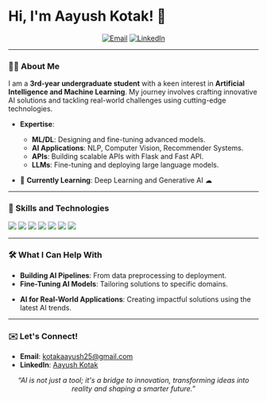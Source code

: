 # Hi, I'm **Aayush Kotak**! 👋

<p align="center">
  <a href="mailto:kotakaayush25@gmail.com"><img src="https://img.shields.io/badge/Email-D14836?style=for-the-badge&logo=gmail&logoColor=white" alt="Email"></a>
  <a href="https://www.linkedin.com/in/harsh-bhanushali-439790253/"><img src="https://img.shields.io/badge/LinkedIn-0077B5?style=for-the-badge&logo=linkedin&logoColor=white" alt="LinkedIn"></a>
<!--   <a href="https://drive.google.com/file/d/1yUYgS4ZiP0XXPZ4v72ozbWFd2L0HP1Q2/view?usp=sharing" target="_blank"> -->
<!--     <img src="https://img.shields.io/badge/Resume-Click%20Here-blue?style=for-the-badge" alt="Resume"> -->
<!--   </a> -->
</p>

---

### 👨‍💻 About Me
I am a **3rd-year undergraduate student** with a keen interest in **Artificial Intelligence and Machine Learning**. My journey involves crafting innovative AI solutions and tackling real-world challenges using cutting-edge technologies.


- **Expertise**:
  - **ML/DL**: Designing and fine-tuning advanced models.
  - **AI Applications**: NLP, Computer Vision, Recommender Systems.
  - **APIs**: Building scalable APIs with Flask and Fast API.
  - **LLMs**: Fine-tuning and deploying large language models.

- 🌱 **Currently Learning**: Deep Learning and Generative AI ☁

---

### 🔧 Skills and Technologies

  <p>
  <img src="https://img.shields.io/badge/-PyTorch-EE4C2C?style=flat&logo=pytorch&logoColor=white" />
  <img src="https://img.shields.io/badge/-Flask-000000?style=flat&logo=flask&logoColor=white" />
  <img src="https://img.shields.io/badge/-Python-3776AB?style=flat&logo=python&logoColor=white" />
  <img src="https://img.shields.io/badge/-TensorFlow-FF6F00?style=flat&logo=tensorflow&logoColor=white" />
  <img src="https://img.shields.io/badge/-Scikit_Learn-F7931E?style=flat&logo=scikit-learn&logoColor=white" />
  <img src="https://img.shields.io/badge/-Azure-0089D6?style=flat&logo=microsoft-azure&logoColor=white" />
  <img src="https://img.shields.io/badge/Hugging%20Face-FFD64F?style=flat&logo=huggingface&logoColor=black" />
</p>

---

### 🛠️ What I Can Help With
- **Building AI Pipelines**: From data preprocessing to deployment.  
- **Fine-Tuning AI Models**: Tailoring solutions to specific domains.  
<!-- - **MLOps**: Implementing workflows for model deployment and monitoring.  -->
- **AI for Real-World Applications**: Creating impactful solutions using the latest AI trends.  

<!--
---
-->
<!--

### 📈 GitHub Stats
-->
<!--
<p align="center"> -->
  <!-- GitHub Stats -->
  <!--
  <img 
    src="https://github-readme-stats.vercel.app/api?username=Sneh-T-Shah&show_icons=true&theme=dracula" 
    alt="Sneh's GitHub Stats" 
  />
</p>

<p align="center">-->
  <!-- GitHub Streak Stats -->
  <!--
  <img 
    src="https://github-readme-streak-stats.herokuapp.com/?user=Sneh-T-Shah&theme=dracula" 
    alt="GitHub Streak Stats for Sneh" 
  />
</p>

--- 
--->


<!--
### 🏆 GitHub Trophies

<p align="center">
  <a href="https://github.com/ryo-ma/github-profile-trophy">
    <img 
      src="https://github-profile-trophy.vercel.app/?username=Sneh-T-Shah&theme=darkhub&no-frame=true&row=1&column=7" 
      alt="GitHub Trophies for Sneh" 
    />
  </a>
</p>
-->
---

### ✉️ Let's Connect!

- **Email**: [kotakaayush25@gmail.com](mailto:kotakaayush25@gmail.com)  
- **LinkedIn**: [Aayush Kotak](https://www.linkedin.com/in/harsh-bhanushali-439790253/)  

<p align="center">
  <i>“AI is not just a tool; it's a bridge to innovation, transforming ideas into reality and shaping a smarter future.”</i>
</p>
